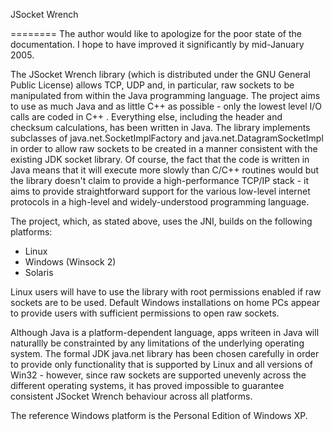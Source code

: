 JSocket Wrench

========
The author would like to apologize for the poor state of the documentation. I hope to have improved it significantly by mid-January 2005.

The JSocket Wrench library (which is distributed under the GNU General Public License) allows TCP, UDP and, in particular, raw sockets to be manipulated from within the Java programming language. The project aims to use as much Java and as little C++ as possible - only the lowest level I/O calls are coded in C++ . Everything else, including the header and checksum calculations, has been written in Java. The library implements subclasses of java.net.SocketImplFactory and java.net.DatagramSocketImpl in order to allow raw sockets to be created in a manner consistent with the existing JDK socket library. Of course, the fact that the code is written in Java means that it will execute more slowly than C/C++ routines would but the library doesn't claim to provide a high-performance TCP/IP stack - it aims to provide straightforward support for the various low-level internet protocols in a high-level and widely-understood programming language.

The project, which, as stated above, uses the JNI, builds on the following platforms:

* Linux
* Windows (Winsock 2)
* Solaris

Linux users will have to use the library with root permissions enabled if raw sockets are to be used. Default Windows installations on home PCs appear to provide users with sufficient permissions to open raw sockets.

Although Java is a platform-dependent language, apps writeen in Java will naturallly be constrainted by any limitations of the underlying operating system. The formal JDK java.net library has been chosen carefully in order to provide only functionality that is supported by Linux and all versions of Win32 - however, since raw sockets are supported unevenly across the different operating systems, it has proved impossible to guarantee consistent JSocket Wrench behaviour across all platforms.

The reference Windows platform is the Personal Edition of Windows XP.
